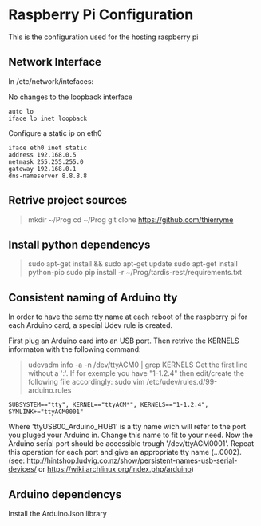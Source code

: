 # Raspberry Pi Configuration
This is the configuration used for the hosting raspberry pi

## Network Interface
In /etc/network/intefaces:

No changes to the loopback interface

    auto lo
    iface lo inet loopback

Configure a static ip on eth0

    iface eth0 inet static
    address 192.168.0.5
    netmask 255.255.255.0
    gateway 192.168.0.1
    dns-nameserver 8.8.8.8

## Retrive project sources
> mkdir ~/Prog
> cd ~/Prog
> git clone https://github.com/thierryme

## Install python dependencys
> sudo apt-get install && sudo apt-get update
> sudo apt-get install python-pip
> sudo pip install -r ~/Prog/tardis-rest/requirements.txt

## Consistent naming of Arduino tty
In order to have the same tty name at each reboot of the raspberry pi for each Arduino card, a special Udev rule is created.

First plug an Arduino card into an USB port.
Then retrive the KERNELS informaton with the following command:
> udevadm info -a -n /dev/ttyACM0 | grep KERNELS
Get the first line without a ':'. If for exemple you have "1-1.2.4"  then edit/create the following file accordingly:
> sudo vim /etc/udev/rules.d/99-arduino.rules

    SUBSYSTEM=="tty", KERNEL=="ttyACM*", KERNELS=="1-1.2.4", SYMLINK+="ttyACM0001"

Where 'ttyUSB00_Arduino_HUB1' is a tty name wich will refer to the port you pluged your Arduino in. Change this name to fit to your need.
Now the Arduino serial port should be accessible trough '/dev/ttyACM0001'.
Repeat this operation for each port and give an appropriate tty name (...0002).
(see: http://hintshop.ludvig.co.nz/show/persistent-names-usb-serial-devices/ or https://wiki.archlinux.org/index.php/arduino)

## Arduino dependencys
Install the ArduinoJson library
